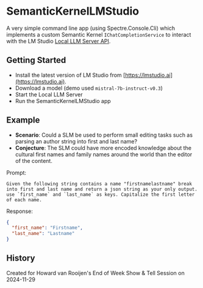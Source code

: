 # SemanticKernelLMStudio

A very simple command line app (using Spectre.Console.Cli) which implements a custom Semantic Kernel `IChatCompletionService` to interact with the LM Studio [Local LLM Server API](https://lmstudio.ai/docs/api/server).

## Getting Started

- Install the latest version of LM Studio from [https://lmstudio.ai](https://lmstudio.ai).
- Download a model (demo used `mistral-7b-instruct-v0.3`)
- Start the Local LLM Server
- Run the SemanticKernelLMStudio app

## Example

- **Scenario**: Could a SLM be used to perform small editing tasks such as parsing an author string into first and last name?
- **Conjecture**: The SLM could have more encoded knowledge about the cultural first names and family names around the world than the editor of the content.

Prompt:

```
Given the following string contains a name "firstnamelastname" break into first and last name and return a json string as your only output. use `first_name` and `last_name` as keys. Capitalize the first letter of each name.
```

Response:

```json
{
  "first_name": "Firstname",
  "last_name": "Lastname"
}
```

## History

Created for Howard van Rooijen's End of Week Show & Tell Session on 2024-11-29 